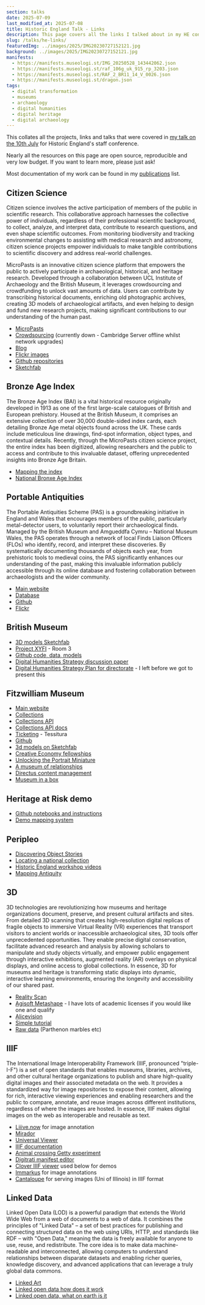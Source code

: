 ```yaml
---
section: talks
date: 2025-07-09
last_modified_at: 2025-07-08
title: Historic England Talk - Links
description: This page covers all the links I talked about in my HE conference paper online
slug: /talks/he-links/
featuredImg: ../images/2025/IMG20230727152121.jpg
background: ../images/2025/IMG20230727152121.jpg
manifests:
  - https://manifests.museologi.st/IMG_20250528_143442062.json
  - https://manifests.museologi.st/raf_106g_uk_915_rp_3203.json
  - https://manifests.museologi.st/RAF_2_BR11_14_V_0026.json
  - https://manifests.museologi.st/dragon.json
tags:
  - digital transformation
  - museums
  - archaeology
  - digital humanities
  - digital heritage
  - digital archaeology
---
```

This collates all the projects, links and talks that were covered in [my talk on the 10th July](https://westminsterschool-my.sharepoint.com/:p:/g/personal/dan_pett_westminster_org_uk/EVUJGfkD89NFgGWYlcVxPTkBMJZUASEs85DYcwhZtGAL7w?e=y7JMqF) for Historic England's staff conference.

Nearly all the resources on this page are open source, reproducible and very low budget. If you want to learn more, please just ask!

Most documentation of my work can be found in my [publications](/publications/) list. 

## Citizen Science

Citizen science involves the active participation of members of the public in scientific research. This collaborative approach harnesses the collective power of individuals, regardless of their professional scientific background, to collect, analyze, and interpret data, contribute to research questions, and even shape scientific outcomes. From monitoring biodiversity and tracking environmental changes to assisting with medical research and astronomy, citizen science projects empower individuals to make tangible contributions to scientific discovery and address real-world challenges.

MicroPasts is an innovative citizen science platform that empowers the public to actively participate in archaeological, historical, and heritage research. Developed through a collaboration between UCL Institute of Archaeology and the British Museum, it leverages crowdsourcing and crowdfunding to unlock vast amounts of data. Users can contribute by transcribing historical documents, enriching old photographic archives, creating 3D models of archaeological artifacts, and even helping to design and fund new research projects, making significant contributions to our understanding of the human past.

* [MicroPasts](https://micropasts.org) 
* [Crowdsourcing](https://crowdsourced.micropasts.org) (currently down - Cambridge Server offline whilst network upgrades)
* [Blog](https://blog.micropasts.org)
* [Flickr images](https://flickr.com/micropasts)
* [Github repositories](https://github.com/micropasts)
* [Sketchfab](https://sketchfab.com/micropasts)

## Bronze Age Index

The Bronze Age Index (BAI) is a vital historical resource originally developed in 1913 as one of the first large-scale catalogues of British and European prehistory. Housed at the British Museum, it comprises an extensive collection of over 30,000 double-sided index cards, each detailing Bronze Age metal objects found across the UK. These cards include meticulous line drawings, find-spot information, object types, and contextual details. Recently, through the MicroPasts citizen science project, the entire index has been digitized, allowing researchers and the public to access and contribute to this invaluable dataset, offering unprecedented insights into Bronze Age Britain.

* [Mapping the index](https://mapping-the-bronze-age.micropasts.org/#/?/?/?/mode=points)
* [National Bronxe Age Index](https://bronze-age-index.micropasts.org)

## Portable Antiquities

The Portable Antiquities Scheme (PAS) is a groundbreaking initiative in England and Wales that encourages members of the public, particularly metal-detector users, to voluntarily report their archaeological finds. Managed by the British Museum and Amgueddfa Cymru – National Museum Wales, the PAS operates through a network of local Finds Liaison Officers (FLOs) who identify, record, and interpret these discoveries. By systematically documenting thousands of objects each year, from prehistoric tools to medieval coins, the PAS significantly enhances our understanding of the past, making this invaluable information publicly accessible through its online database and fostering collaboration between archaeologists and the wider community.

* [Main website](https://finds.org.uk)
* [Database](https://finds.org.uk/database)
* [Github](https://github.com/findsorguk) 
* [Flickr](https://flickr.com/finds)

## British Museum

* [3D models Sketchfab](https://sketchfab.com/britishmuseum)
* [Project XYFI](https://experiments.withgoogle.com/xy-fi) - Room 3
* [Github code, data, models](https://github.com/britishmuseumdh)
* [Digital Humanities Strategy discussion paper](https://docs.google.com/document/d/0B8ljmz4TA058M2NselVWMUNpYjg/edit?usp=sharing&ouid=116226960739155950088&resourcekey=0-wzxfX1bOCTodVs8-aqtA1A&rtpof=true&sd=true)
* [Digital Humanities Strategy Plan for directorate](https://docs.google.com/document/d/1dnPUotMoVr53bYQQxZ-vsj9D5FoOA2nEwrMR88RYRl0/edit?usp=sharing) - I left before we got to present this

## Fitzwilliam Museum 

* [Main website](https://fitzmuseum.cam.ac.uk)
* [Collections](https://data.fitzmuseum.cam.ac.uk)
* [Collections API ](https://data.fitzmuseum.cam.ac.uk/api/)
* [Collections API docs](https://data.fitzmuseum.cam.ac.uk/api/v1/docs)
* [Ticketing](https://tickets.museums.cam.ac.uk) - Tessitura
* [Github](https://github.com/fitzwilliammuseum)
* [3d models on Sketchfab](https://sketchfab.com/fitzwilliammuseum)
* [Creative Economy fellowships](https://creative-economy.fitzmuseum.cam.ac.uk/)
* [Unlocking the Portrait Miniature](https://unlocking-miniatures.fitzmuseum.cam.ac.uk/)
* [A museum of relationships](https://amor.fitzmuseum.cam.ac.uk)
* [Directus content management](https://getdirectus.com)
* [Museum in a box](https://museuminabox.org/)

## Heritage at Risk demo

* [Github notebooks and instructions](https://github.com/MicroPasts/heritage-at-risk)
* [Demo mapping system](https://heritage-at-risk.museologi.st)

## Peripleo

* [Discovering Object Stories](https://openhumanitiesdata.metajnl.com/articles/10.5334/johd.273)
* [Locating a national collection](https://britishlibrary.github.io/locating-a-national-collection/)
* [Historic England workshop videos](https://www.youtube.com/watch?v=XCkk0-_4IK4&list=PLYLI4bmKQXBv2tic1goQzLoD2VwgbWtBx)
* [Mapping Antiquity](https://mapping-antiquity.fitzmuseum.cam.ac.uk)

## 3D

3D technologies are revolutionizing how museums and heritage organizations document, preserve, and present cultural artifacts and sites. From detailed 3D scanning that creates high-resolution digital replicas of fragile objects to immersive Virtual Reality (VR) experiences that transport visitors to ancient worlds or inaccessible archaeological sites, 3D tools offer unprecedented opportunities. They enable precise digital conservation, facilitate advanced research and analysis by allowing scholars to manipulate and study objects virtually, and empower public engagement through interactive exhibitions, augmented reality (AR) overlays on physical displays, and online access to global collections. In essence, 3D for museums and heritage is transforming static displays into dynamic, interactive learning environments, ensuring the longevity and accessibility of our shared past.

* [Reality Scan](https://www.realityscan.com/en-US)
* [Agisoft Metashape](https://www.agisoft.com) - I have lots of academic licenses if you would like one and qualify
* [Alicevision](https://alicevision.org)
* [Simple tutorial](https://github.fitzmuseum.cam.ac.uk/pump-priming/)
* [Raw data](https://drive.google.com/drive/folders/1LgHMXdZYsyGWj-Q-Qm4LmuSnfrcSghNE?usp=drive_link) (Parthenon marbles etc)

## IIIF

The International Image Interoperability Framework (IIIF, pronounced "triple-I-F") is a set of open standards that enables museums, libraries, archives, and other cultural heritage organizations to publish and share high-quality digital images and their associated metadata on the web. It provides a standardized way for image repositories to expose their content, allowing for rich, interactive viewing experiences and enabling researchers and the public to compare, annotate, and reuse images across different institutions, regardless of where the images are hosted. In essence, IIIF makes digital images on the web as interoperable and reusable as text.

* [Liiive.now](https://liiive.now) for image annotation
* [Mirador](https://projectmirador.org)
* [Universal Viewer](https://universalviewer.io)
* [IIIF documentation](https://iiif.io)
* [Animal crossing Getty experiment](https://experiments.getty.edu/ac-art-generator/)
* [Digitrati manifest editor](https://manifest-editor.digirati.services)
* [Clover IIIF viewer](https://samvera-labs.github.io/clover-iiif/) used below for demos
* [Immarkus](https://immarkus.xmarkus.org/) for image annotations
* [Cantaloupe](https://cantaloupe-project.github.io) for serving images (Uni of Illinois) in IIIF format


## Linked Data

Linked Open Data (LOD) is a powerful paradigm that extends the World Wide Web from a web of documents to a web of data. It combines the principles of "Linked Data" – a set of best practices for publishing and connecting structured data on the web using URIs, HTTP, and standards like RDF – with "Open Data," meaning the data is freely available for anyone to use, reuse, and redistribute. The core idea is to make data machine-readable and interconnected, allowing computers to understand relationships between disparate datasets and enabling richer queries, knowledge discovery, and advanced applications that can leverage a truly global data commons.

* [Linked Art](https://linked.art)
* [Linked open data how does it work](https://www.youtube.com/watch?v=0m79yDb4AzE)
* [Linked open data, what on earth is it](https://www.youtube.com/watch?v=mMR6JQ1M6qE)